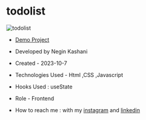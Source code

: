 # todolist

![todolist](https://github.com/NeginKashani/todolist/assets/109550062/3c806269-af35-4d13-9fdc-2da0baa38bfa)
- [Demo Project]()

- Developed by Negin Kashani

- Created - 2023-10-7

- Technologies Used - Html ,CSS ,Javascript

- Hooks Used : useState 

- Role - Frontend

- How to reach me : with my [instagram](https://instagram.com/negin_kashweb?igshid=NTc4MTIwNjQ2YQ==
) and [linkedin](https://www.linkedin.com/in/negin-kashani-567840b8)
